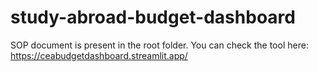 # study-abroad-budget-dashboard
SOP document is present in the root folder.
You can check the tool here: https://ceabudgetdashboard.streamlit.app/
